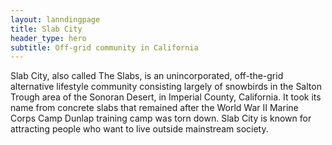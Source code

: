 ```yaml
---
layout: lanndingpage
title: Slab City
header_type: hero
subtitle: Off-grid community in California
---
```


Slab City, also called The Slabs, is an unincorporated, off-the-grid alternative lifestyle community consisting largely of snowbirds in the Salton Trough area of the Sonoran Desert, in Imperial County, California. It took its name from concrete slabs that remained after the World War II Marine Corps Camp Dunlap training camp was torn down. Slab City is known for attracting people who want to live outside mainstream society.
